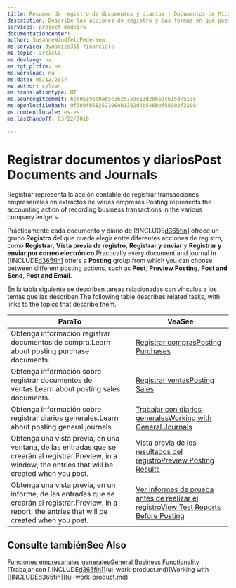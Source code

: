 ```yaml
---
title: Resumen de registro de documentos y diarios | Documentos de Microsoft
description: Describe las acciones de registro y las formas en que puede enviar documentos y diarios.
services: project-madeira
documentationcenter: 
author: SusanneWindfeldPedersen
ms.service: dynamics365-financials
ms.topic: article
ms.devlang: na
ms.tgt_pltfrm: na
ms.workload: na
ms.date: 05/12/2017
ms.author: solsen
ms.translationtype: HT
ms.sourcegitcommit: bec0619be0a65e3625759e13d2866ac615d7513c
ms.openlocfilehash: 9f389fb58252100eb1302d4b546bef58902f3208
ms.contentlocale: es-es
ms.lasthandoff: 03/22/2018

---
```

# <a name="post-documents-and-journals"></a><span data-ttu-id="4c572-103">Registrar documentos y diarios</span><span class="sxs-lookup"><span data-stu-id="4c572-103">Post Documents and Journals</span></span>
<span data-ttu-id="4c572-104">Registrar representa la acción contable de registrar transacciones empresariales en extractos de varias empresas.</span><span class="sxs-lookup"><span data-stu-id="4c572-104">Posting represents the accounting action of recording business transactions in the various company ledgers.</span></span>

<span data-ttu-id="4c572-105">Prácticamente cada documento y diario de [!INCLUDE[d365fin](includes/d365fin_md.md)] ofrece un grupo **Registro** del que puede elegir entre diferentes acciones de registro, como **Registrar**, **Vista previa de registro**, **Registrar y enviar** y **Registrar y enviar por correo electrónico**.</span><span class="sxs-lookup"><span data-stu-id="4c572-105">Practically every document and journal in [!INCLUDE[d365fin](includes/d365fin_md.md)] offers a **Posting** group from which you can choose between different posting actions, such as **Post**, **Preview Posting**, **Post and Send**, **Post and Email**.</span></span>

<span data-ttu-id="4c572-106">En la tabla siguiente se describen tareas relacionadas con vínculos a los temas que las describen.</span><span class="sxs-lookup"><span data-stu-id="4c572-106">The following table describes related tasks, with links to the topics that describe them.</span></span>

| <span data-ttu-id="4c572-107">Para</span><span class="sxs-lookup"><span data-stu-id="4c572-107">To</span></span> | <span data-ttu-id="4c572-108">Vea</span><span class="sxs-lookup"><span data-stu-id="4c572-108">See</span></span> |
| --- | --- |
| <span data-ttu-id="4c572-109">Obtenga información registrar documentos de compra.</span><span class="sxs-lookup"><span data-stu-id="4c572-109">Learn about posting purchase documents.</span></span> |[<span data-ttu-id="4c572-110">Registrar compras</span><span class="sxs-lookup"><span data-stu-id="4c572-110">Posting Purchases</span></span>](ui-post-purchases.md) |
| <span data-ttu-id="4c572-111">Obtenga información sobre registrar documentos de ventas.</span><span class="sxs-lookup"><span data-stu-id="4c572-111">Learn about posting sales documents.</span></span> |[<span data-ttu-id="4c572-112">Registrar ventas</span><span class="sxs-lookup"><span data-stu-id="4c572-112">Posting Sales</span></span>](ui-post-sales.md) |
| <span data-ttu-id="4c572-113">Obtenga información sobre registrar diarios generales.</span><span class="sxs-lookup"><span data-stu-id="4c572-113">Learn about posting general journals.</span></span> |[<span data-ttu-id="4c572-114">Trabajar con diarios generales</span><span class="sxs-lookup"><span data-stu-id="4c572-114">Working with General Journals</span></span>](ui-work-general-journals.md) |
| <span data-ttu-id="4c572-115">Obtenga una vista previa, en una ventana, de las entradas que se crearán al registrar.</span><span class="sxs-lookup"><span data-stu-id="4c572-115">Preview, in a window, the entries that will be created when you post.</span></span> |[<span data-ttu-id="4c572-116">Vista previa de los resultados del registro</span><span class="sxs-lookup"><span data-stu-id="4c572-116">Preview Posting Results</span></span>](ui-how-preview-post-results.md) |
| <span data-ttu-id="4c572-117">Obtenga una vista previa, en un informe, de las entradas que se crearán al registrar.</span><span class="sxs-lookup"><span data-stu-id="4c572-117">Preview, in a report, the entries that will be created when you post.</span></span> |[<span data-ttu-id="4c572-118">Ver informes de prueba antes de realizar el registro</span><span class="sxs-lookup"><span data-stu-id="4c572-118">View Test Reports Before Posting</span></span>](ui-how-view-test-reports-posting.md) |

## <a name="see-also"></a><span data-ttu-id="4c572-119">Consulte también</span><span class="sxs-lookup"><span data-stu-id="4c572-119">See Also</span></span>
[<span data-ttu-id="4c572-120">Funciones empresariales generales</span><span class="sxs-lookup"><span data-stu-id="4c572-120">General Business Functionality</span></span>](ui-across-business-areas.md)  
<span data-ttu-id="4c572-121">[Trabajar con [!INCLUDE[d365fin](includes/d365fin_md.md)]](ui-work-product.md)</span><span class="sxs-lookup"><span data-stu-id="4c572-121">[Working with [!INCLUDE[d365fin](includes/d365fin_md.md)]](ui-work-product.md)</span></span>


